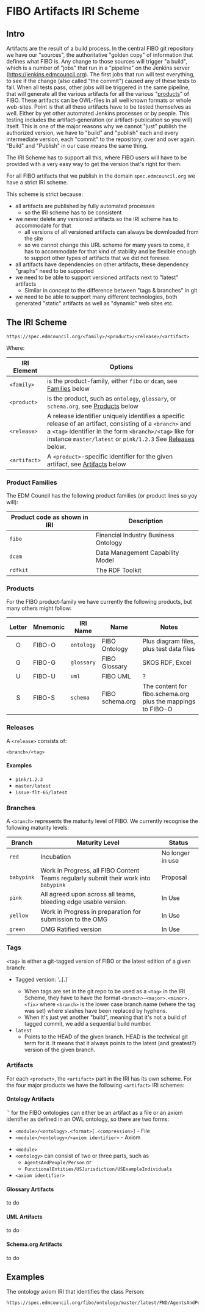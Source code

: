 # FIBO Artifacts IRI Scheme

## Intro

Artifacts are the result of a build process. In the central FIBO git repository we have our "sources", 
the authoritative "golden copy" of information that defines what FIBO is. 
Any change to those sources will trigger "a build", which is a number of "jobs" that run in a 
"pipeline" on the Jenkins server (https://jenkins.edmcouncil.org). 
The first jobs that run will test everything, to see if the change (also called "the commit") 
caused any of these tests to fail. When all tests pass, other jobs will be triggered in the same 
pipeline, that will generate all the various artifacts for all the various "[products](#products)" 
of FIBO. These artifacts can be OWL-files in all well known formats or whole web-sites. Point is
that all these artifacts have to be tested themselves as well. Either by yet other automated Jenkins 
processes or by people. This testing includes the artifact-generation (or artifact-publication so 
you will) itself. This is one of the major reasons why we cannot "just" publish the authorized 
version, we have to "build" and "publish" each and every intermediate version, each "commit" to the 
repository, over and over again. "Build" and "Publish" in our case means the same thing. 

The IRI Scheme has to support all this, where FIBO users will have to be provided with a very easy 
way to get the version that's right for them.

For all FIBO artifacts that we publish in the domain ```spec.edmcouncil.org``` we have a strict 
IRI scheme.

This scheme is strict because:

- all artifacts are published by fully automated processes
  - so the IRI scheme has to be consistent
- we never delete any versioned artifacts so the IRI scheme has to accommodate for that
  - all versions of all versioned artifacts can always be downloaded from the site
  - so we cannot change this URL scheme for many years to come, it has to accommodate for
    that kind of stability and be flexible enough to support other types of artifacts that
    we did not foresee.
- all artifacts have dependencies on other artifacts, these dependency "graphs" need to be supported
- we need to be able to support versioned artifacts next to "latest" artifacts
  - Similar in concept to the difference between "tags & branches" in git
- we need to be able to support many different technologies, both generated "static" artifacts as well as
  "dynamic" web sites etc.

## The IRI Scheme

```
https://spec.edmcouncil.org/<family>/<product>/<release>/<artifact>
```

Where:

| IRI Element  | Options |
| ------------ | ------- |
| `<family>`   | is the product-family, either `fibo` or `dcam`, see [Families](#families) below |
| `<product>`  | is the product, such as `ontology`, `glossary`, or `schema.org`, see [Products](#products) below |
| `<release>`  | A release identifier uniquely identifies a specific release of an artifact, consisting of a `<branch>` and a `<tag>` identifier in the form `<branch>/<tag>` like for instance `master/latest` or `pink/1.2.3` See [Releases](#releases) below. |
| `<artifact>` | A `<product>`-specific identifier for the given artifact, see [Artifacts](#artifacts) below |

### Product Families

The EDM Council has the following product families (or product lines so yoy will):

| Product code as shown in IRI | Description |
| ---------------------------- | ----------- |
| `fibo`   | Financial Industry Business Ontology |
| `dcam`   | Data Management Capability Model |
| `rdfkit` | The RDF Toolkit |

### Products

For the FIBO product-family we have currently the following products, but many others might follow:

| Letter | Mnemonic | IRI Name        | Name               | Notes |
|:------:| -------- | --------------- | ------------------ | ----- |
| O      | FIBO-O   | `ontology`      | FIBO Ontology      | Plus diagram files, plus test data files |
| G      | FIBO-G   | `glossary`      | FIBO Glossary      | SKOS RDF, Excel |
| U      | FIBO-U   | `uml`           | FIBO UML           | ? |
| S      | FIBO-S   | `schema`        | FIBO schema.org    | The content for fibo.schema.org plus the mappings to FIBO-O |

### Releases

A `<release>` consists of:

```
<branch>/<tag>
```

#### Examples

- `pink/1.2.3`
- `master/latest`
- `issue-flt-65/latest`

### Branches

A `<branch>` represents the maturity level of FIBO. 
We currently recognise the following maturity levels:

| Branch     | Maturity Level | Status |
| ---------- | -------------- | ------ |
| `red`      | Incubation | No longer in use |
| `babypink` | Work in Progress, all FIBO Content Teams regularly submit their work into `babypink` | Proposal |
| `pink`     | All agreed upon across all teams, bleeding edge usable version. | In Use |
| `yellow`   | Work in Progress in preparation for submission to the OMG | In Use | 
| `green`    | OMG Ratified version | In Use |

### Tags

`<tag>` is either a git-tagged version of FIBO or the latest edition of a given branch:

- Tagged version: '<major>.<minor>.<fix>[.<build>]`
  - When tags are set in the git repo to be used as a `<tag>` in the IRI Scheme, they have to
    have the format
    `<branch>-<major>.<minor>.<fix>` where `<branch>` is the lower case branch name (where the tag
    was set) where slashes have been replaced by hyphens.
  - When it's just yet another "build", meaning that it's not a build of tagged commit, we add a 
    sequential build number.
- `latest`
  - Points to the HEAD of the given branch. HEAD is the technical git term for it.
    It means that it always points to the latest (and greatest?) version of the given branch.

### Artifacts

For each `<product>`, the `<artifact>` part in the IRI has its own scheme. 
For the four major products we have the following `<artifact>` IRI schemes:

#### Ontology Artifacts

`<artifact>' for the FIBO ontologies can either be an artifact as a file or an axiom 
identifier as defined in an OWL ontology, so there are two forms:

* `<module>/<ontology>.<format>[.<compression>]` - File
* `<module>/<ontology>/<axiom identifier>` - Axiom

- `<module>`
- `<ontology>` can consist of two or three parts, such as
  - `AgentsAndPeople/Person` or
  - `FunctionalEntities/USJurisdiction/USExampleIndividuals`
- `<axiom identifier>`

#### Glossary Artifacts

to do

#### UML Artifacts

to do

#### Schema.org Artifacts

to do

## Examples

The ontology axiom IRI that identifies the class Person:

```
https://spec.edmcouncil.org/fibo/ontology/master/latest/FND/AgentsAndPeople/Agents/Person
```

